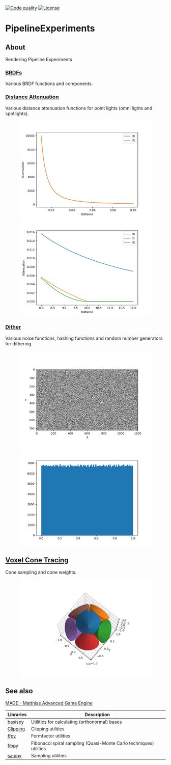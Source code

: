 [![Code quality][s1]][co] [![License][s2]][li]

[s1]: https://api.codacy.com/project/badge/Grade/821eda431c4d4375ac5013847d305495
[s2]: https://img.shields.io/badge/licence-GPL%203.0-blue.svg

[co]: https://www.codacy.com/app/matt77hias/PipelineExperiments?utm_source=github.com&amp;utm_medium=referral&amp;utm_content=matt77hias/PipelineExperiments&amp;utm_campaign=Badge_Grad
[li]: https://raw.githubusercontent.com/matt77hias/PipelineExperiments/master/LICENSE.txt

# PipelineExperiments

## About
Rendering Pipeline Experiments

### [BRDFs](https://github.com/matt77hias/PipelineExperiments/blob/master/src/brdf.py)
Various BRDF functions and components.

### [Distance Attenuation](https://github.com/matt77hias/PipelineExperiments/blob/master/src/distance_attenuation.py)
Various distance attenuation functions for point lights (omni lights and spotlights).

<p align="center">
<img src="res/distance_attenuation1.png" width="410">
<img src="res/distance_attenuation2.png" width="410">
</p>

### [Dither](https://github.com/matt77hias/PipelineExperiments/blob/master/src/dither.py)
Various noise functions, hashing functions and random number generators for dithering.

<p align="center">
<img src="res/dither1.png" width="410">
<img src="res/dither2.png" width="410">
</p>

## [Voxel Cone Tracing](https://github.com/matt77hias/PipelineExperiments/blob/master/src/vct_diffuse.py)
Cone sampling and cone weights.

<p align="center">
<img src="res/vct1.png" width="410">
</p>


## See also

[MAGE - Matthias Advanced Game Engine](https://github.com/matt77hias/MAGE)

| Libraries                                          | Description                                                        |
|----------------------------------------------------|--------------------------------------------------------------------|
| [basispy](https://github.com/matt77hias/basispy)   | Utilities for calculating (orthonormal) bases                      |
| [Clipping](https://github.com/matt77hias/Clipping) | Clipping utilities                                                 |
| [ffpy](https://github.com/matt77hias/ffpy)         | Formfactor utilities                                               |
| [fibpy](https://github.com/matt77hias/fibpy)       | Fibonacci spiral sampling (Quasi-Monte Carlo techniques) utilities |
| [sampy](https://github.com/matt77hias/sampy)       | Sampling utilities                                                 |
